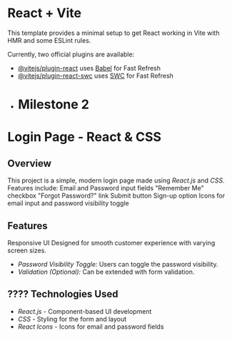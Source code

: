 # React + Vite

This template provides a minimal setup to get React working in Vite with HMR and some ESLint rules.

Currently, two official plugins are available:

- [@vitejs/plugin-react](https://github.com/vitejs/vite-plugin-react/blob/main/packages/plugin-react/README.md) uses [Babel](https://babeljs.io/) for Fast Refresh
- [@vitejs/plugin-react-swc](https://github.com/vitejs/vite-plugin-react-swc) uses [SWC](https://swc.rs/) for Fast Refresh
- # Milestone 2
# Login Page - React & CSS

## Overview
This project is a simple, modern login page made using *React.js* and *CSS*. Features include:
Email and Password input fields
"Remember Me" checkbox
"Forgot Password?" link
Submit button
Sign-up option
Icons for email input and password visibility toggle

## Features
Responsive UI Designed for smooth customer experience with varying screen sizes.
- *Password Visibility Toggle:* Users can toggle the password visibility.
- *Validation (Optional):* Can be extended with form validation.

## ????️ Technologies Used
- *React.js* - Component-based UI development
- *CSS* - Styling for the form and layout
- *React Icons* - Icons for email and password fields
